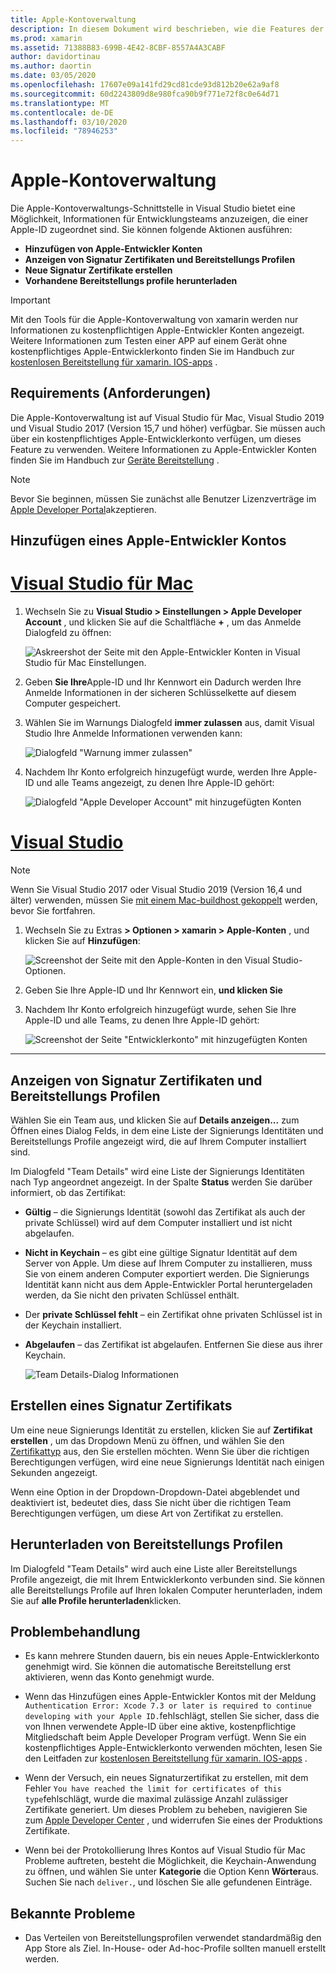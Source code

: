 ```yaml
---
title: Apple-Kontoverwaltung
description: In diesem Dokument wird beschrieben, wie die Features der Apple-Kontoverwaltung in Visual Studio für Mac und Visual Studio 2019 verwendet werden.
ms.prod: xamarin
ms.assetid: 71388B83-699B-4E42-8CBF-8557A4A3CABF
author: davidortinau
ms.author: daortin
ms.date: 03/05/2020
ms.openlocfilehash: 17607e09a141fd29cd81cde93d812b20e62a9af8
ms.sourcegitcommit: 60d2243809d8e980fca90b9f771e72f8c0e64d71
ms.translationtype: MT
ms.contentlocale: de-DE
ms.lasthandoff: 03/10/2020
ms.locfileid: "78946253"
---
```

# <a name="apple-account-management"></a>Apple-Kontoverwaltung

Die Apple-Kontoverwaltungs-Schnittstelle in Visual Studio bietet eine Möglichkeit, Informationen für Entwicklungsteams anzuzeigen, die einer Apple-ID zugeordnet sind. Sie können folgende Aktionen ausführen:

- **Hinzufügen von Apple-Entwickler Konten**
- **Anzeigen von Signatur Zertifikaten und Bereitstellungs Profilen**
- **Neue Signatur Zertifikate erstellen**
- **Vorhandene Bereitstellungs profile herunterladen**

> [!IMPORTANT]
> Mit den Tools für die Apple-Kontoverwaltung von xamarin werden nur Informationen zu kostenpflichtigen Apple-Entwickler Konten angezeigt. Weitere Informationen zum Testen einer APP auf einem Gerät ohne kostenpflichtiges Apple-Entwicklerkonto finden Sie im Handbuch zur [kostenlosen Bereitstellung für xamarin. IOS-apps](~/ios/get-started/installation/device-provisioning/free-provisioning.md) .

## <a name="requirements"></a>Requirements (Anforderungen)

Die Apple-Kontoverwaltung ist auf Visual Studio für Mac, Visual Studio 2019 und Visual Studio 2017 (Version 15,7 und höher) verfügbar. Sie müssen auch über ein kostenpflichtiges Apple-Entwicklerkonto verfügen, um dieses Feature zu verwenden. Weitere Informationen zu Apple-Entwickler Konten finden Sie im Handbuch zur [Geräte Bereitstellung](~/ios/get-started/installation/device-provisioning/index.md) .

> [!NOTE]
> Bevor Sie beginnen, müssen Sie zunächst alle Benutzer Lizenzverträge im [Apple Developer Portal](https://developer.apple.com/account/)akzeptieren.

## <a name="add-an-apple-developer-account"></a>Hinzufügen eines Apple-Entwickler Kontos

# <a name="visual-studio-for-mac"></a>[Visual Studio für Mac](#tab/macos)

1. Wechseln Sie zu **Visual Studio > Einstellungen > Apple Developer Account** , und klicken Sie auf die Schaltfläche **+** , um das Anmelde Dialogfeld zu öffnen:

    ![Askreershot der Seite mit den Apple-Entwickler Konten in Visual Studio für Mac Einstellungen.](apple-account-management-images/add-account-vsm.png)

2. Geben **Sie Ihre**Apple-ID und Ihr Kennwort ein Dadurch werden Ihre Anmelde Informationen in der sicheren Schlüsselkette auf diesem Computer gespeichert.

3. Wählen Sie im Warnungs Dialogfeld **immer zulassen** aus, damit Visual Studio Ihre Anmelde Informationen verwenden kann:

    ![Dialogfeld "Warnung immer zulassen"](apple-account-management-images/image4.png)

4. Nachdem Ihr Konto erfolgreich hinzugefügt wurde, werden Ihre Apple-ID und alle Teams angezeigt, zu denen Ihre Apple-ID gehört:

    ![Dialogfeld "Apple Developer Account" mit hinzugefügten Konten](apple-account-management-images/image5.png)

# <a name="visual-studio"></a>[Visual Studio](#tab/windows)

> [!NOTE]
> Wenn Sie Visual Studio 2017 oder Visual Studio 2019 (Version 16,4 und älter) verwenden, müssen Sie [mit einem Mac-buildhost gekoppelt](~/ios/get-started/installation/windows/connecting-to-mac/index.md) werden, bevor Sie fortfahren.

1. Wechseln Sie zu Extras **> Optionen > xamarin > Apple-Konten** , und klicken Sie auf **Hinzufügen**:

    ![Screenshot der Seite mit den Apple-Konten in den Visual Studio-Optionen.](apple-account-management-images/add-account-vsw.png)

2. Geben Sie Ihre Apple-ID und Ihr Kennwort ein, **und klicken Sie**

3. Nachdem Ihr Konto erfolgreich hinzugefügt wurde, sehen Sie Ihre Apple-ID und alle Teams, zu denen Ihre Apple-ID gehört:

    ![Screenshot der Seite "Entwicklerkonto" mit hinzugefügten Konten](apple-account-management-images/accounts-vsw.png)

-----

## <a name="view-signing-certificates-and-provisioning-profiles"></a>Anzeigen von Signatur Zertifikaten und Bereitstellungs Profilen

Wählen Sie ein Team aus, und klicken Sie auf **Details anzeigen...** zum Öffnen eines Dialog Felds, in dem eine Liste der Signierungs Identitäten und Bereitstellungs Profile angezeigt wird, die auf Ihrem Computer installiert sind.

Im Dialogfeld "Team Details" wird eine Liste der Signierungs Identitäten nach Typ angeordnet angezeigt. In der Spalte **Status** werden Sie darüber informiert, ob das Zertifikat: 

- **Gültig** – die Signierungs Identität (sowohl das Zertifikat als auch der private Schlüssel) wird auf dem Computer installiert und ist nicht abgelaufen.

- **Nicht in Keychain** – es gibt eine gültige Signatur Identität auf dem Server von Apple. Um diese auf Ihrem Computer zu installieren, muss Sie von einem anderen Computer exportiert werden. Die Signierungs Identität kann nicht aus dem Apple-Entwickler Portal heruntergeladen werden, da Sie nicht den privaten Schlüssel enthält.

- Der **private Schlüssel fehlt** – ein Zertifikat ohne privaten Schlüssel ist in der Keychain installiert.

- **Abgelaufen** – das Zertifikat ist abgelaufen. Entfernen Sie diese aus ihrer Keychain.

  ![Team Details-Dialog Informationen](apple-account-management-images/image7.png)

## <a name="create-a-signing-certificate"></a>Erstellen eines Signatur Zertifikats

Um eine neue Signierungs Identität zu erstellen, klicken Sie auf **Zertifikat erstellen** , um das Dropdown Menü zu öffnen, und wählen Sie den [Zertifikattyp](https://help.apple.com/xcode/mac/current/#/dev80c6204ec) aus, den Sie erstellen möchten. Wenn Sie über die richtigen Berechtigungen verfügen, wird eine neue Signierungs Identität nach einigen Sekunden angezeigt.

Wenn eine Option in der Dropdown-Dropdown-Datei abgeblendet und deaktiviert ist, bedeutet dies, dass Sie nicht über die richtigen Team Berechtigungen verfügen, um diese Art von Zertifikat zu erstellen.

## <a name="download-provisioning-profiles"></a>Herunterladen von Bereitstellungs Profilen

Im Dialogfeld "Team Details" wird auch eine Liste aller Bereitstellungs Profile angezeigt, die mit Ihrem Entwicklerkonto verbunden sind. Sie können alle Bereitstellungs Profile auf Ihren lokalen Computer herunterladen, indem Sie auf **alle Profile herunterladen**klicken.


## <a name="troubleshoot"></a>Problembehandlung

- Es kann mehrere Stunden dauern, bis ein neues Apple-Entwicklerkonto genehmigt wird. Sie können die automatische Bereitstellung erst aktivieren, wenn das Konto genehmigt wurde.

- Wenn das Hinzufügen eines Apple-Entwickler Kontos mit der Meldung `Authentication Error: Xcode 7.3 or later is required to continue developing with your Apple ID.`fehlschlägt, stellen Sie sicher, dass die von Ihnen verwendete Apple-ID über eine aktive, kostenpflichtige Mitgliedschaft beim Apple Developer Program verfügt. Wenn Sie ein kostenpflichtiges Apple-Entwicklerkonto verwenden möchten, lesen Sie den Leitfaden zur [kostenlosen Bereitstellung für xamarin. IOS-apps](~/ios/get-started/installation/device-provisioning/free-provisioning.md) .

- Wenn der Versuch, ein neues Signaturzertifikat zu erstellen, mit dem Fehler `You have reached the limit for certificates of this type`fehlschlägt, wurde die maximal zulässige Anzahl zulässiger Zertifikate generiert. Um dieses Problem zu beheben, navigieren Sie zum [Apple Developer Center](https://developer.apple.com/account/ios/certificate/distribution) , und widerrufen Sie eines der Produktions Zertifikate.

- Wenn bei der Protokollierung Ihres Kontos auf Visual Studio für Mac Probleme auftreten, besteht die Möglichkeit, die Keychain-Anwendung zu öffnen, und wählen Sie unter **Kategorie** die Option Kenn **Wörter**aus. Suchen Sie nach `deliver.`, und löschen Sie alle gefundenen Einträge.

## <a name="known-issues"></a>Bekannte Probleme

- Das Verteilen von Bereitstellungsprofilen verwendet standardmäßig den App Store als Ziel. In-House- oder Ad-hoc-Profile sollten manuell erstellt werden.
